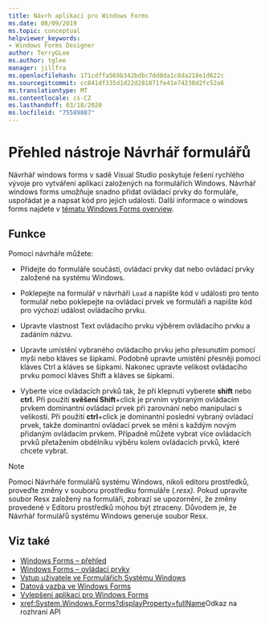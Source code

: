 ```yaml
---
title: Návrh aplikací pro Windows Forms
ms.date: 08/09/2019
ms.topic: conceptual
helpviewer_keywords:
- Windows Forms Designer
author: TerryGLee
ms.author: tglee
manager: jillfra
ms.openlocfilehash: 171cdffa569b342bdbc7dd0da1c8da218e1d622c
ms.sourcegitcommit: cc841df335d1d22d281871fe41e74238d2fc52a6
ms.translationtype: MT
ms.contentlocale: cs-CZ
ms.lasthandoff: 03/18/2020
ms.locfileid: "75589887"
---
```

# <a name="windows-forms-designer-overview"></a>Přehled nástroje Návrhář formulářů

Návrhář windows forms v sadě Visual Studio poskytuje řešení rychlého vývoje pro vytváření aplikací založených na formulářích Windows. Návrhář windows forms umožňuje snadno přidat ovládací prvky do formuláře, uspořádat je a napsat kód pro jejich události. Další informace o windows forms najdete v [tématu Windows Forms overview](/dotnet/framework/winforms/windows-forms-overview).

## <a name="functionality"></a>Funkce

Pomocí návrháře můžete:

- Přidejte do formuláře součásti, ovládací prvky dat nebo ovládací prvky založené na systému Windows.

- Poklepejte na formulář v návrháři `Load` a napište kód v události pro tento formulář nebo poklepejte na ovládací prvek ve formuláři a napište kód pro výchozí událost ovládacího prvku.

- Upravte vlastnost Text ovládacího prvku výběrem ovládacího prvku a zadáním názvu.

- Upravte umístění vybraného ovládacího prvku jeho přesunutím pomocí myši nebo kláves se šipkami. Podobně upravte umístění přesněji pomocí kláves Ctrl a kláves se šipkami. Nakonec upravte velikost ovládacího prvku pomocí kláves Shift a kláves se šipkami.

- Vyberte více ovládacích prvků tak, že při klepnutí vyberete **shift** nebo **ctrl.** Při použití **svěšení Shift**+click je prvním vybraným ovládacím prvkem dominantní ovládací prvek při zarovnání nebo manipulaci s velikostí. Při použití **ctrl**+click je dominantní poslední vybraný ovládací prvek, takže dominantní ovládací prvek se mění s každým novým přidaným ovládacím prvkem. Případně můžete vybrat více ovládacích prvků přetažením obdélníku výběru kolem ovládacích prvků, které chcete vybrat.

> [!NOTE]
> Pomocí Návrháře formulářů systému Windows, nikoli editoru prostředků, proveďte změny v souboru prostředku formuláře (*.resx).* Pokud upravíte soubor Resx založený na formuláři, zobrazí se upozornění, že změny provedené v Editoru prostředků mohou být ztraceny. Důvodem je, že Návrhář formulářů systému Windows generuje soubor Resx.

## <a name="see-also"></a>Viz také

- [Windows Forms – přehled](/dotnet/framework/winforms/windows-forms-overview)
- [Windows Forms – ovládací prvky](/dotnet/framework/winforms/controls/)
- [Vstup uživatele ve Formulářích Systému Windows](/dotnet/framework/winforms/user-input-in-windows-forms)
- [Datová vazba ve Windows Forms](/dotnet/framework/winforms/windows-forms-data-binding)
- [Vylepšení aplikací pro Windows Forms](/dotnet/framework/winforms/advanced/)
- <xref:System.Windows.Forms?displayProperty=fullName>Odkaz na rozhraní API

